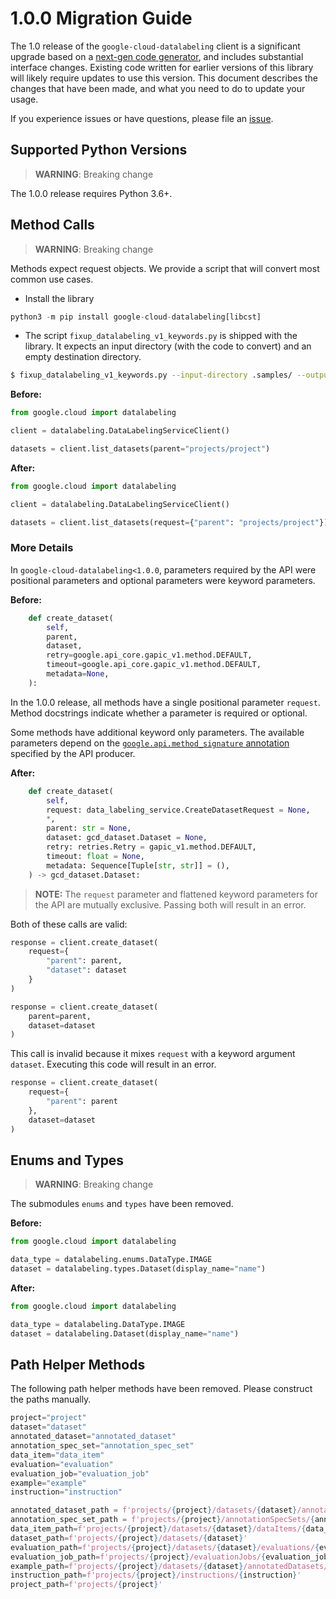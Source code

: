 # 1.0.0 Migration Guide

The 1.0 release of the `google-cloud-datalabeling` client is a significant upgrade based on a [next-gen code generator](https://github.com/googleapis/gapic-generator-python), and includes substantial interface changes. Existing code written for earlier versions of this library will likely require updates to use this version. This document describes the changes that have been made, and what you need to do to update your usage.

If you experience issues or have questions, please file an [issue](https://github.com/googleapis/python-datalabeling/issues).

## Supported Python Versions

> **WARNING**: Breaking change

The 1.0.0 release requires Python 3.6+.


## Method Calls

> **WARNING**: Breaking change

Methods expect request objects. We provide a script that will convert most common use cases.

* Install the library

```py
python3 -m pip install google-cloud-datalabeling[libcst]
```

* The script `fixup_datalabeling_v1_keywords.py` is shipped with the library. It expects an input directory (with the code to convert) and an empty destination directory.

```sh
$ fixup_datalabeling_v1_keywords.py --input-directory .samples/ --output-directory samples/
```

**Before:**
```py
from google.cloud import datalabeling

client = datalabeling.DataLabelingServiceClient()

datasets = client.list_datasets(parent="projects/project")
```


**After:**
```py
from google.cloud import datalabeling

client = datalabeling.DataLabelingServiceClient()

datasets = client.list_datasets(request={"parent": "projects/project"})
```

### More Details

In `google-cloud-datalabeling<1.0.0`, parameters required by the API were positional parameters and optional parameters were keyword parameters.

**Before:**
```py
    def create_dataset(
        self,
        parent,
        dataset,
        retry=google.api_core.gapic_v1.method.DEFAULT,
        timeout=google.api_core.gapic_v1.method.DEFAULT,
        metadata=None,
    ):
```

In the 1.0.0 release, all methods have a single positional parameter `request`. Method docstrings indicate whether a parameter is required or optional.

Some methods have additional keyword only parameters. The available parameters depend on the [`google.api.method_signature` annotation](https://github.com/googleapis/googleapis/blob/master/google/cloud/datalabeling/v1beta1/data_labeling_service.proto#L48) specified by the API producer.


**After:**
```py
    def create_dataset(
        self,
        request: data_labeling_service.CreateDatasetRequest = None,
        *,
        parent: str = None,
        dataset: gcd_dataset.Dataset = None,
        retry: retries.Retry = gapic_v1.method.DEFAULT,
        timeout: float = None,
        metadata: Sequence[Tuple[str, str]] = (),
    ) -> gcd_dataset.Dataset:
```

> **NOTE:** The `request` parameter and flattened keyword parameters for the API are mutually exclusive.
> Passing both will result in an error.


Both of these calls are valid:

```py
response = client.create_dataset(
    request={
        "parent": parent,
        "dataset": dataset
    }
)
```

```py
response = client.create_dataset(
    parent=parent,
    dataset=dataset
)
```

This call is invalid because it mixes `request` with a keyword argument `dataset`. Executing this code
will result in an error.

```py
response = client.create_dataset(
    request={
        "parent": parent
    },
    dataset=dataset
)
```



## Enums and Types


> **WARNING**: Breaking change

The submodules `enums` and `types` have been removed.

**Before:**
```py
from google.cloud import datalabeling

data_type = datalabeling.enums.DataType.IMAGE
dataset = datalabeling.types.Dataset(display_name="name")
```


**After:**
```py
from google.cloud import datalabeling

data_type = datalabeling.DataType.IMAGE
dataset = datalabeling.Dataset(display_name="name")
```

## Path Helper Methods
The following path helper methods have been removed. Please construct the paths manually.

```py
project="project"
dataset="dataset"
annotated_dataset="annotated_dataset"
annotation_spec_set="annotation_spec_set"
data_item="data_item"
evaluation="evaluation"
evaluation_job="evaluation_job"
example="example"
instruction="instruction"

annotated_dataset_path = f'projects/{project}/datasets/{dataset}/annotatedDatasets/{annotated_dataset}'
annotation_spec_set_path = f'projects/{project}/annotationSpecSets/{annotation_spec_set}'
data_item_path=f'projects/{project}/datasets/{dataset}/dataItems/{data_item}'
dataset_path=f'projects/{project}/datasets/{dataset}'
evaluation_path=f'projects/{project}/datasets/{dataset}/evaluations/{evaluation}'
evaluation_job_path=f'projects/{project}/evaluationJobs/{evaluation_job}'
example_path=f'projects/{project}/datasets/{dataset}/annotatedDatasets/{annotated_dataset}/examples/{example}'
instruction_path=f'projects/{project}/instructions/{instruction}'
project_path=f'projects/{project}'
```
